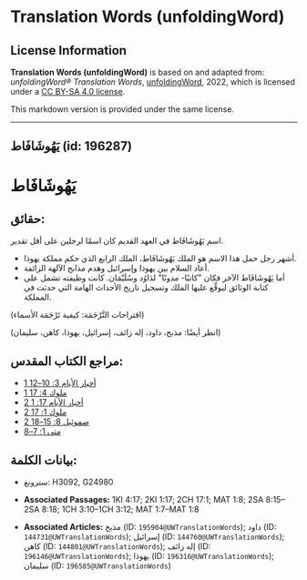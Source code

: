 # Translation Words (unfoldingWord)

## License Information

**Translation Words (unfoldingWord)** is based on and adapted from: _unfoldingWord® Translation Words_, [unfoldingWord](https://unfoldingword.org/utw), 2022, which is licensed under a [CC BY-SA 4.0 license](https://creativecommons.org/licenses/by-sa/4.0/legalcode.en).

This markdown version is provided under the same license.



--------------------------------

## يَهُوشَافَاط (id: 196287)

يَهُوشَافَاط
============

حقائق:
------

اسم يَهُوشَافَاط في العهد القديم كان اسمًا لرجلين على أقل تقدير.

* أشهر رجل حمل هذا الاسم هو الملك يَهُوشَافَاط، الملك الرابع الذي حكم مملكة يهوذا.
* أعاد السلام بين يهوذا وإسرائيل وهدم مذابح الآلهة الزائفة.
* أما يَهُوشَافَاط الآخر فكان "كاتبًا\- مدونًا" لدَاوُد وسُلَيْمَان. كانت وظيفته تشمل على كتابة الوثائق ليوقِّع عليها الملك وتسجيل تاريخ الأحداث الهامة التي حدثت في المملكة.

(اقتراحات التَّرْجَمَة: كيفية تَرْجَمَة الأسماء)

(انظر أيضًا: مذبح، داود، إله زائف، إسرائيل، يهوذا، كاهن، سليمان)

مراجع الكتاب المقدس:
--------------------

* [1 أخبار الأيام 3: 10–12](https://ref.ly/1Chr3:10-1Chr3:12)
* [1 ملوك 4: 17](https://ref.ly/1Kgs4:17)
* [2 أخبار الأيام 17: 1](https://ref.ly/2Chr17:1)
* [2 ملوك 1: 17](https://ref.ly/2Kgs1:17)
* [2 صموئيل 8: 15–18](https://ref.ly/2Sam8:15-2Sam8:18)
* [متى 1: 7–8](https://ref.ly/Matt1:7-Matt1:8)

بيانات الكلمة:
--------------

* سترونغ: H3092, G24980

* **Associated Passages:** 1KI 4:17; 2KI 1:17; 2CH 17:1; MAT 1:8; 2SA 8:15–2SA 8:18; 1CH 3:10–1CH 3:12; MAT 1:7–MAT 1:8
* **Associated Articles:** مذبح (ID: `195904@UWTranslationWords`); داود (ID: `144731@UWTranslationWords`); إسرائيل (ID: `144760@UWTranslationWords`); كاهن (ID: `144801@UWTranslationWords`); إله زائف (ID: `196146@UWTranslationWords`); يهوذا (ID: `196316@UWTranslationWords`); سليمان (ID: `196585@UWTranslationWords`)

